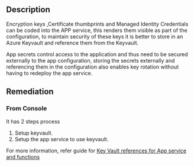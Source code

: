 ## Description

Encryption keys ,Certificate thumbprints and Managed Identity Credentials can be coded into the APP service, this renders them visible as part of the configuration, to maintain security of these keys it is better to store in an Azure Keyvault and reference them from the Keyvault.

App secrets control access to the application and thus need to be secured externally to the app configuration, storing the secrets externally and referencing them in the configuration also enables key rotation without having to redeploy the app service.

## Remediation

### From Console

It has 2 steps process

1. Setup keyvault.
2. Setup the app service to use keyvault.

For more information, refer guide for [Key Vault references for App service and functions](https://docs.microsoft.com/en-us/azure/app-service/app-service-key-vault-references)


